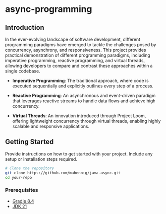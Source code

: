 # async-programming

## Introduction

In the ever-evolving landscape of software development, different programming paradigms have emerged to tackle the
challenges posed by concurrency, asynchrony, and responsiveness.
This project provides practical demonstration of different programming paradigms, including imperative programming,
reactive programming, and virtual threads, allowing developers to compare and contrast these approaches within a single
codebase.

- **Imperative Programming**: The traditional approach, where code is executed sequentially and explicitly outlines
  every step of a process.

- **Reactive Programming**: An asynchronous and event-driven paradigm that leverages reactive streams to handle data
  flows and achieve high concurrency.

- **Virtual Threads**: An innovation introduced through Project Loom, offering lightweight concurrency through virtual
  threads, enabling highly scalable and responsive applications.

## Getting Started

Provide instructions on how to get started with your project. Include any setup or installation steps required.

```bash
# Clone the repository
git clone https://github.com/mahennig/java-async.git
cd your-repo
```

### Prerequisites

- [Gradle 8.4](https://gradle.org/releases/)
- [JDK 21](https://openjdk.org/projects/jdk/21/)